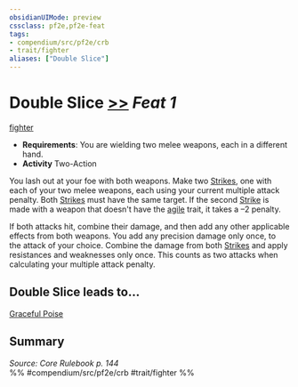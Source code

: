 ```yaml
---
obsidianUIMode: preview
cssclass: pf2e,pf2e-feat
tags:
- compendium/src/pf2e/crb
- trait/fighter
aliases: ["Double Slice"]
---
```

# Double Slice  [>>](/rules/core-rulebook/chapter-9-playing-the-game.md#Actions "Two-Action") *Feat 1*  
[fighter](/rules/traits/fighter.md)  

- **Requirements**: You are wielding two melee weapons, each in a different hand.
- **Activity** Two-Action

You lash out at your foe with both weapons. Make two [Strikes](/rules/actions/strike.md), one with each of your two melee weapons, each using your current multiple attack penalty. Both [Strikes](/rules/actions/strike.md) must have the same target. If the second [Strike](/rules/actions/strike.md) is made with a weapon that doesn't have the [agile](/rules/traits/agile.md) trait, it takes a –2 penalty.

If both attacks hit, combine their damage, and then add any other applicable effects from both weapons. You add any precision damage only once, to the attack of your choice. Combine the damage from both [Strikes](/rules/actions/strike.md) and apply resistances and weaknesses only once. This counts as two attacks when calculating your multiple attack penalty.

## Double Slice leads to...

[Graceful Poise](/compendium/feats/graceful-poise.md)

## Summary

*Source: Core Rulebook p. 144*  
%% #compendium/src/pf2e/crb #trait/fighter %%